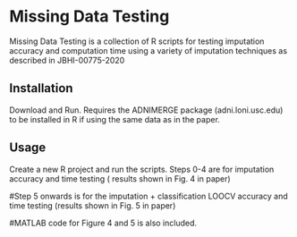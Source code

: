# Missing Data Testing

Missing Data Testing is a collection of R scripts for testing imputation accuracy and computation time using a variety of imputation techniques as described in JBHI-00775-2020

## Installation

Download and Run. Requires the ADNIMERGE package  (adni.loni.usc.edu) to be installed in R if using the same data as in the paper. 



## Usage

 Create a new R project and run the scripts. Steps 0-4 are for imputation accuracy and time testing ( results shown in Fig. 4 in paper)

#Step 5 onwards is for the imputation + classification LOOCV accuracy and time testing (results shown in Fig. 5 in paper)

#MATLAB code for Figure 4 and 5 is also included.

```